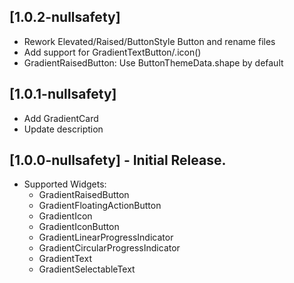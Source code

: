 ## [1.0.2-nullsafety] 
* Rework Elevated/Raised/ButtonStyle Button and rename files
* Add support for GradientTextButton/.icon()
* GradientRaisedButton: Use ButtonThemeData.shape by default

## [1.0.1-nullsafety] 
* Add GradientCard
* Update description

## [1.0.0-nullsafety] - Initial Release.
* Supported Widgets:
  * GradientRaisedButton
  * GradientFloatingActionButton
  * GradientIcon
  * GradientIconButton
  * GradientLinearProgressIndicator
  * GradientCircularProgressIndicator
  * GradientText
  * GradientSelectableText